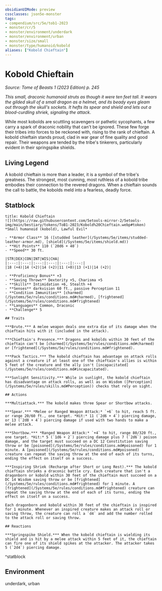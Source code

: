 ```yaml
---
obsidianUIMode: preview
cssclasses: json5e-monster
tags:
- compendium/src/5e/tob1-2023
- monster/cr/5
- monster/environment/underdark
- monster/environment/urban
- monster/size/small
- monster/type/humanoid/kobold
aliases: ["Kobold Chieftain"]
---
```

# Kobold Chieftain
*Source: Tome of Beasts 1 (2023 Edition) p. 245*  

*This small, draconic humanoid struts as though it were ten feet tall. It wears the gilded skull of a small dragon as a helmet, and its beady eyes gleam out through the skull's sockets. It hefts its spear and shield and lets out a blood-curdling shriek, signaling the attack*.

While most kobolds are scuttling scavengers or pathetic sycophants, a few carry a spark of draconic nobility that can't be ignored. These few forge their tribes into forces to be reckoned with, rising to the rank of chieftain. A kobold chieftain stands proud, clad in war gear of fine quality and good repair. Their weapons are tended by the tribe's tinkerers, particularly evident in their springspike shields.

## Living Legend

A kobold chieftain is more than a leader, it is a symbol of the tribe's greatness. The strongest, most cunning, most ruthless of a kobold tribe embodies their connection to the revered dragons. When a chieftain sounds the call to battle, the kobolds meld into a fearless, deadly force.

## Statblock

```ad-statblock
title: Kobold Chieftain
![](https://raw.githubusercontent.com/5etools-mirror-2/5etools-img/main/bestiary/tokens/ToB1-2023/Kobold%20Chieftain.webp#token)
*Small humanoid (kobold), Lawful Evil*

- **Armor Class** 16 ([studded leather](/Systems/5e/items/studded-leather-armor.md), [shield](/Systems/5e/items/shield.md))
- **Hit Points** 110 (`20d6 + 40`)
- **Speed** 30 ft.

|STR|DEX|CON|INT|WIS|CHA|
|:---:|:---:|:---:|:---:|:---:|:---:|
|18 (+4)|14 (+2)|14 (+2)|11 (+0)|13 (+1)|14 (+2)|

- **Proficiency Bonus** +3
- **Saving Throws** Dexterity +5, Charisma +5
- **Skills** Intimidation +6, Stealth +4
- **Senses** darkvision 60 ft., passive Perception 11
- **Condition Immunities** [charmed](/Systems/5e/rules/conditions.md#charmed), [frightened](/Systems/5e/rules/conditions.md#frightened)
- **Languages** Common, Draconic
- **Challenge** 5

## Traits

***Brute.*** A melee weapon deals one extra die of its damage when the chieftain hits with it (included in the attack).

***Chieftain's Presence.*** Dragons and kobolds within 30 feet of the chieftain can't be [charmed](/Systems/5e/rules/conditions.md#charmed) or [frightened](/Systems/5e/rules/conditions.md#frightened).

***Pack Tactics.*** The kobold chieftain has advantage on attack rolls against a creature if at least one of the chieftain's allies is within 5 feet of the creature and the ally isn't [incapacitated](/Systems/5e/rules/conditions.md#incapacitated).

***Sunlight Sensitivity.*** While in sunlight, the kobold chieftain has disadvantage on attack rolls, as well as on Wisdom ([Perception](/Systems/5e/rules/skills.md#Perception)) checks that rely on sight.

## Actions

***Multiattack.*** The kobold makes three Spear or Shortbow attacks.

***Spear.*** *Melee or Ranged Weapon Attack:* `+6` to hit, reach 5 ft. or range 20/60 ft., one target. *Hit:* 11 (`2d6 + 4`) piercing damage, or 13 (`2d8 + 4`) piercing damage if used with two hands to make a melee attack.

***Shortbow.*** *Ranged Weapon Attack:* `+4` to hit, range 80/320 ft., one target. *Hit:* 5 (`1d6 + 2`) piercing damage plus 7 (`2d6`) poison damage, and the target must succeed on a DC 12 Constitution saving throw or be [poisoned](/Systems/5e/rules/conditions.md#poisoned) for 1 minute. A [poisoned](/Systems/5e/rules/conditions.md#poisoned) creature can repeat the saving throw at the end of each of its turns, ending the effect on itself on a success.

***Inspiring Shriek (Recharge after Short or Long Rest).*** The kobold chieftain shrieks a draconic battle cry. Each creature that isn't a dragonborn or kobold within 30 feet of the chieftain must succeed on a DC 14 Wisdom saving throw or be [frightened](/Systems/5e/rules/conditions.md#frightened) for 1 minute. A [frightened](/Systems/5e/rules/conditions.md#frightened) creature can repeat the saving throw at the end of each of its turns, ending the effect on itself on a success.

Each dragonborn and kobold within 30 feet of the chieftain is inspired for 1 minute. Whenever an inspired creature makes an attack roll or saving throw, the creature can roll a `d4` and add the number rolled to the attack roll or saving throw.

## Reactions

***Springspike Shield.*** When the kobold chieftain is wielding its shield and is hit by a melee attack within 5 feet of it, the chieftain can fire one of its shield spikes at the attacker. The attacker takes 5 (`2d4`) piercing damage.
```
^statblock

## Environment

underdark, urban
